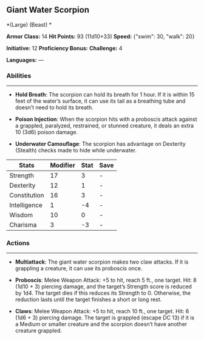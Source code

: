 ## Giant Water Scorpion
*(Large) (Beast) *

**Armor Class:** 14
**Hit Points:** 93 (11d10+33)
**Speed:** {"swim": 30, "walk": 20}

**Initiative:** 12
**Proficiency Bonus:**
**Challenge:** 4

**Languages:** —

### Abilities
 --- 
- **Hold Breath**: The scorpion can hold its breath for 1 hour. If it is within 15 feet of the water’s surface, it can use its tail as a breathing tube and doesn’t need to hold its breath.

- **Poison Injection**: When the scorpion hits with a proboscis attack against a grappled, paralyzed, restrained, or stunned creature, it deals an extra 10 (3d6) poison damage.

- **Underwater Camouflage**: The scorpion has advantage on Dexterity (Stealth) checks made to hide while underwater.



| Stats | Modifier | Stat | Save
| ---- | ---- | ---- | ---- |
| Strength | 17 | 3 | - |
| Dexterity | 12 | 1 | - |
| Constitution | 16 | 3 | - |
| Intelligence | 1 | -4 | - |
| Wisdom | 10 | 0 | - |
| Charisma | 3 | -3 | - |

### Actions
 --- 
- **Multiattack**: The giant water scorpion makes two claw attacks. If it is grappling a creature, it can use its proboscis once.

- **Proboscis**: Melee Weapon Attack: +5 to hit, reach 5 ft., one target. Hit: 8 (1d10 + 3) piercing damage, and the target’s Strength score is reduced by 1d4. The target dies if this reduces its Strength to 0. Otherwise, the reduction lasts until the target finishes a short or long rest.

- **Claws**: Melee Weapon Attack: +5 to hit, reach 10 ft., one target. Hit: 6 (1d6 + 3) piercing damage. The target is grappled (escape DC 13) if it is a Medium or smaller creature and the scorpion doesn’t have another creature grappled.

